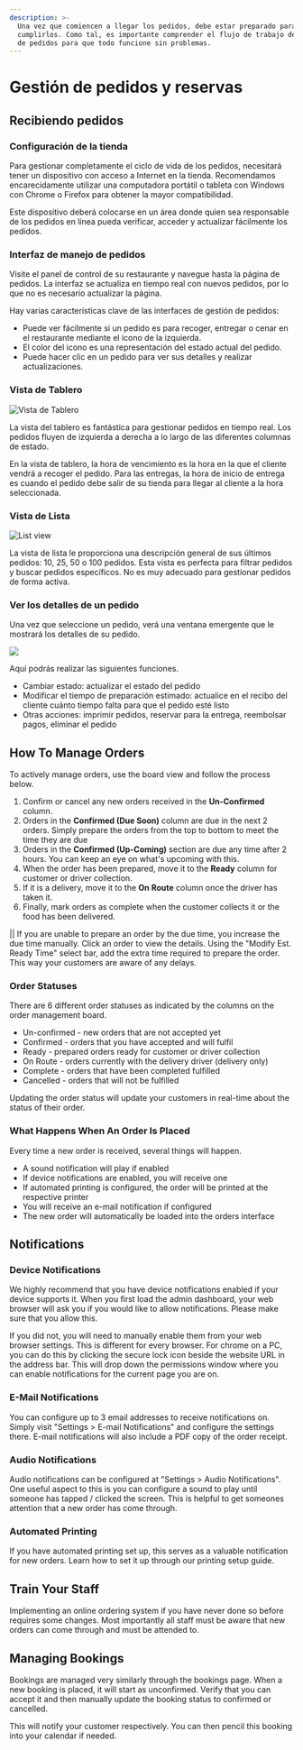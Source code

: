 ```yaml
---
description: >-
  Una vez que comiencen a llegar los pedidos, debe estar preparado para
  cumplirlos. Como tal, es importante comprender el flujo de trabajo de gestión
  de pedidos para que todo funcione sin problemas.
---
```


# Gestión de pedidos y reservas

## Recibiendo pedidos

### Configuración de la tienda

Para gestionar completamente el ciclo de vida de los pedidos, necesitará tener un dispositivo con acceso a Internet en la tienda. Recomendamos encarecidamente utilizar una computadora portátil o tableta con Windows con Chrome o Firefox para obtener la mayor compatibilidad.&#x20;

Este dispositivo deberá colocarse en un área donde quien sea responsable de los pedidos en línea pueda verificar, acceder y actualizar fácilmente los pedidos.

### Interfaz de manejo de pedidos

Visite el panel de control de su restaurante y navegue hasta la página de pedidos. La interfaz se actualiza en tiempo real con nuevos pedidos, por lo que no es necesario actualizar la página.&#x20;

Hay varias características clave de las interfaces de gestión de pedidos:

* Puede ver fácilmente si un pedido es para recoger, entregar o cenar en el restaurante mediante el icono de la izquierda.&#x20;
* El color del icono es una representación del estado actual del pedido.&#x20;
* Puede hacer clic en un pedido para ver sus detalles y realizar actualizaciones.

### **Vista de Tablero**

![Vista de Tablero](https://storage.crisp.chat/users/helpdesk/website/e903fdb8557a9800/image\_1l3lo9y.png)

La vista del tablero es fantástica para gestionar pedidos en tiempo real. Los pedidos fluyen de izquierda a derecha a lo largo de las diferentes columnas de estado.&#x20;

En la vista de tablero, la hora de vencimiento es la hora en la que el cliente vendrá a recoger el pedido. Para las entregas, la hora de inicio de entrega es cuando el pedido debe salir de su tienda para llegar al cliente a la hora seleccionada.

### **Vista de Lista**

![List view](https://storage.crisp.chat/users/helpdesk/website/e903fdb8557a9800/image\_11088vc.png)

La vista de lista le proporciona una descripción general de sus últimos pedidos: 10, 25, 50 o 100 pedidos. Esta vista es perfecta para filtrar pedidos y buscar pedidos específicos. No es muy adecuado para gestionar pedidos de forma activa.

### Ver los detalles de un pedido

Una vez que seleccione un pedido, verá una ventana emergente que le mostrará los detalles de su pedido.

![](https://storage.crisp.chat/users/helpdesk/website/e903fdb8557a9800/image\_8eby9d.png)

Aquí podrás realizar las siguientes funciones.

* Cambiar estado: actualizar el estado del pedido&#x20;
* Modificar el tiempo de preparación estimado: actualice en el recibo del cliente cuánto tiempo falta para que el pedido esté listo&#x20;
* Otras acciones: imprimir pedidos, reservar para la entrega, reembolsar pagos, eliminar el pedido

## How To Manage Orders

To actively manage orders, use the board view and follow the process below.

1. Confirm or cancel any new orders received in the **Un-Confirmed** column.
2. Orders in the **Confirmed (Due Soon)** column are due in the next 2 orders. Simply prepare the orders from the top to bottom to meet the time they are due
3. Orders in the **Confirmed (Up-Coming)** section are due any time after 2 hours. You can keep an eye on what's upcoming with this.
4. When the order has been prepared, move it to the **Ready** column for customer or driver collection.
5. If it is a delivery, move it to the **On Route** column once the driver has taken it.
6. Finally, mark orders as complete when the customer collects it or the food has been delivered.

|| If you are unable to prepare an order by the due time, you increase the due time manually. Click an order to view the details. Using the "Modify Est. Ready Time" select bar, add the extra time required to prepare the order. This way your customers are aware of any delays.

### Order Statuses

There are 6 different order statuses as indicated by the columns on the order management board.

* Un-confirmed - new orders that are not accepted yet
* Confirmed - orders that you have accepted and will fulfil
* Ready - prepared orders ready for customer or driver collection
* On Route - orders currently with the delivery driver (delivery only)
* Complete - orders that have been completed fulfilled
* Cancelled - orders that will not be fulfilled

Updating the order status will update your customers in real-time about the status of their order.

### What Happens When An Order Is Placed

Every time a new order is received, several things will happen.

* A sound notification will play if enabled
* If device notifications are enabled, you will receive one
* If automated printing is configured, the order will be printed at the respective printer
* You will receive an e-mail notification if configured
* The new order will automatically be loaded into the orders interface

## Notifications

### Device Notifications

We highly recommend that you have device notifications enabled if your device supports it. When you first load the admin dashboard, your web browser will ask you if you would like to allow notifications. Please make sure that you allow this.

If you did not, you will need to manually enable them from your web browser settings. This is different for every browser. For chrome on a PC, you can do this by clicking the secure lock icon beside the website URL in the address bar. This will drop down the permissions window where you can enable notifications for the current page you are on.

### E-Mail Notifications

You can configure up to 3 email addresses to receive notifications on. Simply visit "Settings > E-mail Notifications" and configure the settings there. E-mail notifications will also include a PDF copy of the order receipt.

### Audio Notifications

Audio notifications can be configured at "Settings > Audio Notifications". One useful aspect to this is you can configure a sound to play until someone has tapped / clicked the screen. This is helpful to get someones attention that a new order has come through.

### Automated Printing

If you have automated printing set up, this serves as a valuable notification for new orders. Learn how to set it up through our printing setup guide.

## Train Your Staff

Implementing an online ordering system if you have never done so before requires some changes. Most importantly all staff must be aware that new orders can come through and must be attended to.

## Managing Bookings

Bookings are managed very similarly through the bookings page. When a new booking is placed, it will start as unconfirmed. Verify that you can accept it and then manually update the booking status to confirmed or cancelled.

This will notify your customer respectively. You can then pencil this booking into your calendar if needed.
